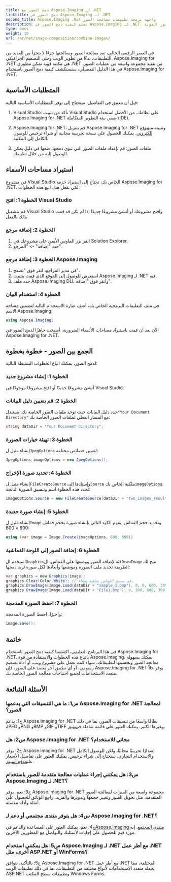 ```yaml
---
title: دمج الصور مع Aspose.Imaging لـ .NET
linktitle: دمج الصور في Aspose.Imaging لـ .NET
second_title: Aspose.Imaging .NET واجهة برمجة تطبيقات معالجة الصور
description: تعلم كيفية دمج الصور في Aspose.Imaging لـ .NET. دليل خطوة بخطوة لمعالجة الصور القوية.
type: docs
weight: 10
url: /ar/net/image-composition/combine-images/
---
```

في العصر الرقمي الحالي، تعد معالجة الصور ومعالجتها جزءًا لا يتجزأ من العديد من التطبيقات، بدءًا من تطوير الويب وحتى التصميم الجرافيكي. Aspose.Imaging for .NET هي مكتبة قوية تمكن مطوري .NET من تنفيذ مجموعة واسعة من عمليات الصور. في هذا الدليل التفصيلي، سنستكشف كيفية دمج الصور باستخدام Aspose.Imaging for .NET. 

## المتطلبات الأساسية

قبل أن نتعمق في التفاصيل، ستحتاج إلى توفر المتطلبات الأساسية التالية:

1. Visual Studio: تأكد من تثبيت Visual Studio على نظامك. من الأفضل استخدام Aspose.Imaging for .NET ضمن بيئة التطوير المتكاملة (IDE).

2.  Aspose.Imaging for .NET: قم بتنزيل Aspose.Imaging for .NET وتثبيته من[موقع إلكتروني](https://releases.aspose.com/imaging/net/). يمكنك الحصول على نسخة تجريبية مجانية أو شراء ترخيص للوصول الكامل إلى المكتبة.

3. ملفات الصور: قم بإعداد ملفات الصور التي تنوي دمجها. ضعها في دليل يمكن الوصول إليه من خلال تطبيقك.

## استيراد مساحات الأسماء

في مشروع Visual Studio الخاص بك، تحتاج إلى استيراد حزمة Aspose.Imaging for .NET. لكي تفعل هذا، اتبع هذه الخطوات:

### الخطوة 1: افتح Visual Studio

قم بتشغيل Visual Studio وافتح مشروعك أو أنشئ مشروعًا جديدًا إذا لم تكن قد قمت بذلك بالفعل.

### الخطوة 2: إضافة مرجع

1. انقر بزر الماوس الأيمن على مشروعك في Solution Explorer.
2. حدد "إضافة" -> "المرجع".

### الخطوة 3: إضافة مرجع Aspose.Imaging

1. في مدير المراجع، انقر فوق "تصفح".
2. استعرض للوصول إلى الموقع الذي قمت بتثبيت Aspose.Imaging لـ .NET فيه.
3. حدد ملف Aspose.Imaging DLL وانقر فوق "إضافة".

### الخطوة 4: استخدام البيان

في ملف التعليمات البرمجية الخاص بك، أضف عبارة الاستخدام التالية لتضمين مساحة الاسم Aspose.Imaging:

```csharp
using Aspose.Imaging;
```

الآن بعد أن قمت باستيراد مساحات الأسماء الضرورية، أصبحت جاهزًا لدمج الصور في Aspose.Imaging for .NET.

## الجمع بين الصور - خطوة بخطوة

لدمج الصور، يمكنك اتباع الخطوات البسيطة التالية:

### الخطوة 1: إنشاء مشروع جديد

أنشئ مشروعًا جديدًا أو افتح مشروعًا موجودًا في Visual Studio.

### الخطوة 2: قم بتعيين دليل البيانات

 حدد دليل البيانات حيث توجد ملفات الصور الخاصة بك. يستبدل`"Your Document Directory"` مع المسار الفعلي لملفات الصور الخاصة بك:

```csharp
string dataDir = "Your Document Directory";
```

### الخطوة 3: تهيئة خيارات الصورة

 إنشاء مثيل ل`JpegOptions` لتعيين خصائص مختلفة:

```csharp
JpegOptions imageOptions = new JpegOptions();
```

### الخطوة 4: تحديد صورة الإخراج

 إنشاء مثيل ل`FileCreateSource` وإسنادها إلى`Source` ملكية الخاص بك`imageOptions`. تحدد هذه الخطوة اسم وتنسيق الصورة الناتجة:

```csharp
imageOptions.Source = new FileCreateSource(dataDir + "Two_images_result_out.bmp", false);
```

### الخطوة 5: إنشاء صورة جديدة

 إنشاء مثيل ل`Image` وتحديد حجم القماش. يقوم الكود التالي بإنشاء صورة بحجم قماش 600 × 600:

```csharp
using (var image = Image.Create(imageOptions, 600, 600))
```

### الخطوة 6: إضافة الصور إلى اللوحة القماشية

 استخدم ال`Graphics`فئة لإضافة الصور ووضعها على القماش. ال`DrawImage` تتيح لك الطريقة تحديد ملف الصورة وموضعها وأبعادها لكل صورة تريد دمجها:

```csharp
var graphics = new Graphics(image);
graphics.Clear(Color.White); // قم بمسح القماش بخلفية بيضاء.
graphics.DrawImage(Image.Load(dataDir + "sample_1.bmp"), 0, 0, 600, 300); // الصورة الأولى.
graphics.DrawImage(Image.Load(dataDir + "File1.bmp"), 0, 300, 600, 300);    // الصورة الثانية.
```

### الخطوة 7: احفظ الصورة المدمجة

وأخيرًا، احفظ الصورة المدمجة:

```csharp
image.Save();
```

## خاتمة

في هذا البرنامج التعليمي، اكتشفنا كيفية دمج الصور باستخدام Aspose.Imaging for .NET. باتباع هذه الخطوات والاستفادة من قوة Aspose.Imaging، يمكنك بسهولة معالجة الصور وتحسينها لتطبيقاتك. سواء كنت تعمل على مشروع ويب، أو أداة تصميم رسومي، أو أي تطبيق آخر يعتمد على الصور، فإن Aspose.Imaging for .NET يوفر حلاً متعدد الاستخدامات لجميع احتياجات معالجة الصور الخاصة بك.

## الأسئلة الشائعة

### س1: ما هي التنسيقات التي يدعمها Aspose.Imaging for .NET لمعالجة الصور؟

 ج1: يدعم Aspose.Imaging for .NET نطاقًا واسعًا من تنسيقات الصور، بما في ذلك JPEG وPNG وBMP وGIF وTIFF وغيرها الكثير. يمكنك العثور على قائمة شاملة في[توثيق](https://reference.aspose.com/imaging/net/).

### س2: هل Aspose.Imaging for .NET مجاني للاستخدام؟

 ج2: يوفر Aspose.Imaging for .NET إصدارًا تجريبيًا مجانيًا، ولكن للوصول الكامل والاستخدام التجاري، ستحتاج إلى شراء ترخيص. يمكنك العثور على تفاصيل الأسعار على[موقع أسبوز](https://purchase.aspose.com/buy).

### س3: هل يمكنني إجراء عمليات معالجة متقدمة للصور باستخدام Aspose.Imaging لـ .NET؟

ج3: نعم، يوفر Aspose.Imaging for .NET مجموعة واسعة من الميزات لمعالجة الصور المتقدمة، مثل تحويل الصور وتغيير حجمها وتدويرها والمزيد. راجع الوثائق للحصول على أمثلة وأدلة مفصلة.

### س4: هل يتوفر منتدى مجتمعي أو دعم لـ Aspose.Imaging for .NET؟

 ج4: نعم، يمكنك العثور على المساعدة والدعم في[Aspose.Imaging منتدى المجتمع](https://forum.aspose.com/). إنه مورد قيم للحصول على إجابات لأسئلتك والتواصل مع المطورين الآخرين.

### س5: هل يمكنني استخدام Aspose.Imaging لـ .NET مع أطر عمل .NET أخرى، مثل ASP.NET أو WinForms؟

ج5: بالتأكيد. يتوافق Aspose.Imaging for .NET مع أطر عمل .NET المختلفة، مما يجعله متعدد الاستخدامات لأنواع مختلفة من التطبيقات، بما في ذلك تطبيقات الويب ASP.NET وتطبيقات سطح المكتب Windows Forms.